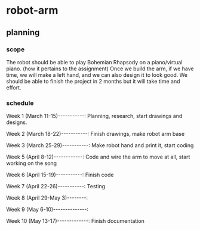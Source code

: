 # robot-arm
## planning
### scope
The robot should be able to play Bohemian Rhapsody on a piano/virtual piano. (how it pertains to the assignment) Once we build the arm, if we have time, we will make a left hand, and we can also design it to look good. We should be able to finish the project in 2 months but it will take time and effort.
### schedule
Week 1 (March 11-15)-----------: Planning, research, start drawings and designs.

Week 2 (March 18-22)-----------: Finish drawings, make robot arm base

Week 3 (March 25-29)-----------: Make robot hand and print it, start coding

Week 5 (April 8-12)------------: Code and wire the arm to move at all, start working on the song

Week 6 (April 15-19)-----------: Finish code

Week 7 (April 22-26)-----------: Testing

Week 8 (April 29-May 3)--------: 

Week 9 (May 6-10)--------------:

Week 10 (May 13-17)-------------: Finish documentation
